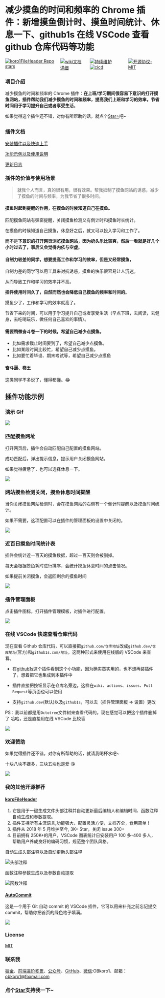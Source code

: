 # 减少摸鱼的时间和频率的 Chrome 插件：新增摸鱼倒计时、摸鱼时间统计、休息一下、github1s 在线 VSCode 查看 github 仓库代码等功能

<div style="display: flex;">
    <a style="margin-right: 15px" href="https://github.com/OBKoro1/stop-mess-around">
        <img alt="koro1FileHeader Repo stars" src="https://img.shields.io/github/stars/OBKoro1/stop-mess-around">
    </a>
    <a style="margin-right: 15px" href="https://github.com/OBKoro1/stop-mess-around/wiki/%E5%BF%AB%E9%80%9F%E4%B8%8A%E6%89%8B%E4%BB%A5%E5%8F%8A%E4%BD%BF%E7%94%A8%E8%AF%B4%E6%98%8E">
        <img alt="wiki文档详细" src="https://img.shields.io/badge/wiki文档-齐全详细-blue">
    </a>
    <a  href="hhttps://github.com/OBKoro1/stop-mess-around/releases">
        <img style="margin-right: 15px" alt="持续维护" src="https://img.shields.io/badge/2021年开源-持续维护-blue">
        <img style="margin-right: 15px" alt="cicd" src="https://img.shields.io/badge/版本打包-release-blue">
    </a>
    <a style="margin-right: 15px" href="https://github.com/OBKoro1/stop-mess-around/blob/master/LICENSE">
        <img alt="开源协议-MIT" src="https://img.shields.io/badge/license-MIT-blue">
    </a>
</div>

### 项目介绍

减少摸鱼的时间和频率的 Chrome 插件：**在上班/学习期间很容易下意识的打开摸鱼网站，插件帮助我们减少摸鱼的时间和频率，提高我们上班和学习的效率，节省时间用于学习提升自己或者享受生活**。

如果觉得这个插件还不错，对你有所帮助的话，就点个[Star⭐️](https://github.com/OBKoro1/stop-mess-around)吧~

### 插件文档

[安装插件以及快速上手](https://github.com/OBKoro1/stop-mess-around/wiki/%E5%AE%89%E8%A3%85%E4%BB%A5%E5%8F%8A%E5%BF%AB%E9%80%9F%E4%B8%8A%E6%89%8B#%E5%AE%89%E8%A3%85%E6%8F%92%E4%BB%B6)

[功能示例以及使用说明](https://github.com/OBKoro1/stop-mess-around/wiki/%E5%8A%9F%E8%83%BD%E7%A4%BA%E4%BE%8B%E4%BB%A5%E5%8F%8A%E4%BD%BF%E7%94%A8%E8%AF%B4%E6%98%8E)

[更新日志](https://github.com/OBKoro1/stop-mess-around/blob/master/CHANNGELOG.md)

### 插件的价值与使用场景

> 就我个人而言，真的很有用，很有效果。帮我抵制了摸鱼网站的诱惑，减少了摸鱼的时间与频率，为我节省了很多时间。

#### 摸鱼时起到提醒的作用，在摸鱼的时候知道自己在摸鱼。

匹配摸鱼网站有弹窗提醒，关闭摸鱼检测又有倒计时和摸鱼时长统计。

在摸鱼的时候知道自己摸鱼，休息好之后，就又可以投入学习和工作了。

而不是**下意识的打开网页浏览摸鱼网站，因为奶头乐比较爽，然后一看就是好几个小时过去了，事后又会觉得内疚与空虚**。

#### 自制力较差的同学，想要提高工作和学习的效率，但是又经常摸鱼，

自制力差的同学可以用工具来对抗诱惑，摸鱼的快乐很容易让人沉迷。

从而导致工作和学习的效率并不高。

**插件使用时间久了，自然而然也会降低自己摸鱼的频率和时间的**。

摸鱼少了，工作和学习的效率就高了。

节省下来的时间，可以用于学习提升自己或者享受生活（早点下班，去阅读，去健身，去吃喝玩乐，做任何自己喜欢的事情）。

#### 需要稍微奋斗~~卷~~一下的时候，希望自己减少点摸鱼。

- 比如需求截止时间要到了，希望自己减少点摸鱼。
- 比如某段时间比较忙，希望自己减少点摸鱼。
- 比如要忙着毕设、期末考试等，希望自己减少点摸鱼

#### 奋斗逼、卷王

这类同学不多说了，懂得都懂。😂

## 插件功能示例

### 演示 Gif

![](https://github.com/OBKoro1/stop-mess-around/blob/dev/static/example/run-introduction.gif?raw=true)

### 匹配摸鱼网址

打开网页后，插件会自动匹配自己配置的摸鱼网站。

成功匹配后，弹出提示信息，提示用户关闭摸鱼网站。

如果觉得疲惫了，也可以选择休息一下。

![](https://github.com/OBKoro1/stop-mess-around/blob/dev/static/feat/matchWebSite.jpg?raw=true)

### 网站摸鱼检测关闭，摸鱼休息时间提醒

当你关闭摸鱼网站检测时，会在摸鱼网站的右侧有一个倒计时提醒以及摸鱼时间统计。

如果不需要，这项配置可以在插件的管理面板的设置中关闭的。

![](https://github.com/OBKoro1/stop-mess-around/blob/dev/static/feat/restTipTime.jpg?raw=true)

### 近百日摸鱼时间统计表

插件会统计近一百天的摸鱼数据，超过一百天则会被删掉。

每天会根据摸鱼耗时进行排序，会统计摸鱼休息时间的点击情况。

如果提前关闭摸鱼，会返回剩余的摸鱼时间

![](https://github.com/OBKoro1/stop-mess-around/blob/dev/static/feat/touchFishTable.jpg?raw=true)

### 插件管理面板

点击插件图标，打开插件管理模板，对插件进行配置。

![](https://github.com/OBKoro1/stop-mess-around/blob/dev/static/feat/setting-feat.jpg?raw=true)

### 在线 VSCode 快速查看仓库代码

现在查看 Github 仓库代码，可以直接把`github.com/仓库地址`改成`github.dev/仓库地址`(官方)和`github1s.com/地址`，这两种形式来使用在线版的 VSCode 来查看。

- 在[github1s](https://chrome.google.com/webstore/detail/open-in-vs-code-github1sc/neloiopjjeflfnecdlajhopdlojlkhll?hl=zh-CN)这个插件看到这个小功能，因为确实蛮实用的，也不想再装插件了，想着把它也集成到本插件中

- 插件直接把按钮显示在仓库名旁边，这样在`wiki`、`actions`、`issues`、`Pull Request`等页面也可以使用

- 支持`github.dev`(默认)以及`github1s`，可以去（插件管理面板 => 设置）更改

PS：我以前都是用`Octotree`文件树来查看代码的，现在感觉可以把这个插件删掉了 哈哈，还是直接用在线 VSCode 比较香

![](https://github.com/OBKoro1/stop-mess-around/blob/dev/static/feat/lookCode.jpg?raw=true)

### 欢迎赞助

如果觉得插件还不错，对你有所帮助的话，就请我喝杯水吧~

十块八块不嫌多，三块五块也是爱 😘

![](https://github.com/OBKoro1/koro1FileHeader/raw/master/images/money1.jpg?raw=true)

### 我的其他开源推荐

#### [koroFileHeader](https://github.com/OBKoro1/koro1FileHeader)

1. 它是用于一键生成文件头部注释并自动更新最后编辑人和编辑时间、函数注释自动生成和参数提取。
2. 插件支持所有主流语言,功能强大，配置灵活方便，文档齐全，食用简单！
3. 插件从 2018 年 5 月维护至今, 3K+ Star，关闭 issue 300+
4. 目前拥有 250K+的用户，VSCode 图表统计日安装用户 100 多-400 多人，帮助用户养成良好的编码习惯，规范整个团队风格。

自动生成头部注释以及自动更新头部注释

![头部注释](https://raw.githubusercontent.com/OBKoro1/koro1FileHeader/master/images/example.gif)

函数注释参数生成以及参数自动提取

![函数注释](https://github.com/OBKoro1/koro1FileHeader/raw/master/images/function-params.gif?raw=true)

#### [AutoCommit](https://github.com/OBKoro1/autoCommit)

这是一个用于 Git 自动 commit 的 VSCode 插件，它可以用来补充之前忘记提交 commit，帮助你把首页的绿色格子填满。

![](https://github.com/OBKoro1/autoCommit/raw/master/images/autoCommit.gif?raw=true)

### License

[MIT](http://opensource.org/licenses/MIT)

### 联系我

[掘金](https://juejin.im/user/78820536236951)、[前端进阶积累](http://obkoro1.com/web_accumulate/)、[公众号](https://user-gold-cdn.xitu.io/2018/5/1/1631b6f52f7e7015?w=344&h=344&f=jpeg&s=8317)、[GitHub](https://github.com/OBKoro1)、[微信](https://raw.githubusercontent.com/OBKoro1/articleImg_src/master/weibo_img_move/005Y4rCogy1fsnslyz5pnj309j0cdgm6.jpg):OBkoro1、邮箱：obkoro1@foxmail.com

<!-- 特殊字符串：用于修改/删除markdown的结尾提示语-->

### 点个[Star](https://boom-bo.github.io/web_accumulation)支持我一下~
